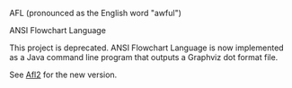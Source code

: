 AFL
(pronounced as the English word "awful")

ANSI Flowchart Language

This project is deprecated. ANSI Flowchart Language is
now implemented as a Java command line
program that outputs a Graphviz dot format file.

See [Afl2](https://github.com/cmosher01/Afl2) for the new version.
